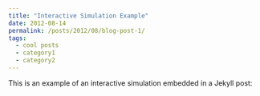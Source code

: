 ```yaml
---
title: "Interactive Simulation Example"
date: 2012-08-14
permalink: /posts/2012/08/blog-post-1/
tags:
  - cool posts
  - category1
  - category2
---
```


This is an example of an interactive simulation embedded in a Jekyll post:

<iframe src="C:\Users\anton\Documents\CodeRepos\GithubWebsite\antoniosgeme.github.io\_data\sketch.html" width="400" height="400" frameborder="0"></iframe>